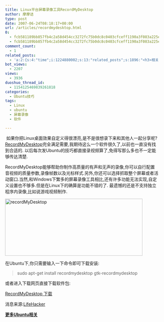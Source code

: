 ```yaml
---
title: Linux平台屏幕录像工具RecordMyDesktop
author: 摩摩诘
type: post
date: 2007-06-24T08:18:17+00:00
url: /articles/recordmydesktop.html
0:
  - fcb581189bb857fb4c2a58d454cc3272fc75b0dc8c0403cfceff1190a3f083a225eede4f0542d9c6ed8604f735b4ea73
  - fcb581189bb857fb4c2a58d454cc3272fc75b0dc8c0403cfceff1190a3f083a225eede4f0542d9c6ed8604f735b4ea73
comment_count:
  - 1
related_posts:
  - 'a:2:{s:4:"time";i:1224880002;s:13:"related_posts";s:1896:"<h3>相关日志</h3><ul class="related_post"><li><a href="http://www.digglife.cn/articles/ubuntu17%e6%ac%beubuntu%e6%96%b0%e6%89%8b%e5%bf%85%e5%a4%87%e7%9a%84%e8%b6%85%e9%85%b7%e8%bd%af%e4%bb%b6part2.html" title="Ubuntu:17款Ubuntu新手必备的超酷软件(Part.2)">Ubuntu:17款Ubuntu新手必备的超酷软件(Part.2)</a></li><li><a href="http://www.digglife.cn/articles/ubuntu17%e6%ac%beubuntu%e6%96%b0%e6%89%8b%e5%bf%85%e5%a4%87%e7%9a%84%e8%b6%85%e9%85%b7%e8%bd%af%e4%bb%b6part1.html" title="Ubuntu:17款Ubuntu新手必备的超酷软件(Part.1)">Ubuntu:17款Ubuntu新手必备的超酷软件(Part.1)</a></li><li><a href="http://www.digglife.cn/articles/windows-linux-file-system.html" title="4款免费软件让你在Windows下访问Linux文件系统">4款免费软件让你在Windows下访问Linux文件系统</a></li><li><a href="http://www.digglife.cn/articles/skype-for-linux-14-beta-released.html" title="Skype For Linux 1.4 beta发布.">Skype For Linux 1.4 beta发布.</a></li><li><a href="http://www.digglife.cn/articles/ubuntu%e6%9c%80%e7%ae%80%e5%8d%95%e7%9a%84ubuntu%e5%ae%89%e8%a3%85%e5%b7%a5%e5%85%b7wubiwindows-xp.html" title="Ubuntu:最简单的Ubuntu安装工具:Wubi(Windows XP)">Ubuntu:最简单的Ubuntu安装工具:Wubi(Windows XP)</a></li><li><a href="http://www.digglife.cn/articles/ubuntuubuntu704-feisty-fawn%e6%ad%a3%e5%bc%8f%e7%89%88%e5%8f%91%e5%b8%83%e4%b8%8b%e8%bd%bd.html" title="Ubuntu:Ubuntu7.04 Feisty Fawn正式版发布&#38;下载">Ubuntu:Ubuntu7.04 Feisty Fawn正式版发布&#38;下载</a></li><li><a href="http://www.digglife.cn/articles/ubuntu%e5%a6%82%e4%bd%95%e5%9c%a8ubuntu%e4%b8%ad%e5%ae%89%e8%a3%85ie%e6%94%af%e6%8c%81feisty-fawn-edgy-eft-%e5%92%8cdapper-drake.html" title="Ubuntu:如何在Ubuntu中安装IE(支持Feisty Fawn, Edgy Eft 和Dapper Drake)">Ubuntu:如何在Ubuntu中安装IE(支持Feisty Fawn, Edgy Eft 和Dapper Drake)</a></li></ul>";}'
bot_views:
  - 2207
views:
  - 3936
duoshuo_thread_id:
  - 1154125469839261818
categories:
  - Ubuntu技巧
tags:
  - Linux
  - ubuntu
  - 屏幕录像
  - 软件

---
```

 如果你把Linux桌面效果自定义得很漂亮,是不是很想录下来和其他人一起分享呢?<a target="_blank" href="http://recordmydesktop.sourceforge.net/">RecordMyDesktop</a>完全满足需要,我期待这么一个软件很久了,以前也一直没有找到合适的. 以后每次发Ubuntu的技巧都直接录视频算了,免得写那么多也不一定能够传达清楚.

RecordMyDesktop能够帮助你制作高质量的有声和无声的录像,你可以自行配置音视频的质量参数,录像帧数以及光标样式.另外,你还可以选择抓取整个屏幕或者活动窗口.当然,和Windows下繁多的屏幕录像工具相比,还有许多功能无法实现,自定义设置也不够多.但是在Linux下的确算是功能不错的了. 最遗憾的还是不支持独立程序内录像,比如说游戏视频制作.

<a atomicselection="true" href="https://www.digglife.net/wp-content/uploads/3/379/2007/06/recordmydesktop.png"><img width="450" src="http://digglife.qiniudn.com/wp-content/uploads/3/379/2007/06/recordmydesktop-thumb.png" alt="recordMyDesktop" height="186" /></a>

<!--more-->

在Ubuntu下,你只需要输入一下命令即可下载安装:

> sudo apt-get install recordmydesktop gtk-recordmydesktop

或者进入下载网页直接下载软件包:

<a target="_blank" href="http://recordmydesktop.sourceforge.net/downloads.php">RecordMyDesktop 下载</a>

消息来源:<a target="_blank" href="http://lifehacker.com">LifeHacker</a>

<a target="_blank" href="https://www.digglife.net/articles/category/about_ubuntu/"><strong>更多Ubuntu相关</strong></a>